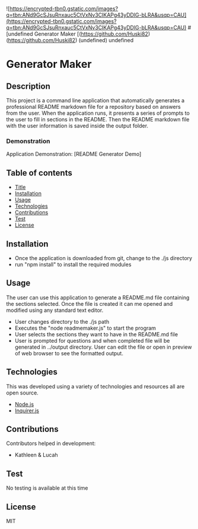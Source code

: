 ![https://encrypted-tbn0.gstatic.com/images?q=tbn:ANd9GcSJsuRnxauc5CtVxNv3CIKAPg43yDDlG-bLRA&usqp=CAU](https://encrypted-tbn0.gstatic.com/images?q=tbn:ANd9GcSJsuRnxauc5CtVxNv3CIKAPg43yDDlG-bLRA&usqp=CAU)
  #[undefined 
  Generator Maker
  [(https://github.com/Huski82)
  (https://github.com/Huski82)
  (undefined)
  undefined
  


# Generator Maker

## Description

This project is a command line application that automatically generates a professional README markdown file for a repository based on answers from the user. 
When the application runs, it presents a series of prompts to the user to fill in sections in the README. 
Then the README markdown file with the user information is saved inside the output folder.

### Demonstration

Application Demonstration: [README Generator Demo]


## Table of contents
  * [Title](#Title)
  * [Installation](#Installation)
  * [Usage](#Usage)
  * [Technologies](#Technologies)
  * [Contributions](#Contributions)
  * [Test](#Test)
  * [License](#License)
  
  ## Installation
  
  * Once the application is downloaded from git, change to the ./js directory
  * run "npm install" to install the required modules
  
  ## Usage
  The user can use this application to generate a README.md file containing the sections selected. Once the file is created it can me opened and modified using any standard text editor.
  * User changes directory to the ./js path 
  * Executes the "node readmemaker.js" to start the program
  * User selects the sections they want to have in the README.md file
  * User is prompted for questions and when completed file will be generated in ../output directory. User can edit the file or open in preview of web browser to see the formatted output.

    
  
  ## Technologies
  This was developed using a variety of technologies and resources all are open source.
  * [Node.js](https://nodejs.org/)
  * [Inquirer.js](https://www.npmjs.com/package/inquirer)
  
  ## Contributions
  
  Contributors helped in development:
  * Kathleen & Lucah 
  
  ## Test
  No testing is available at this time
  
  ## License
  MIT